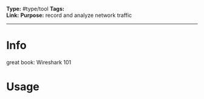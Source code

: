 **Type:** #type/tool
**Tags:**  
**Link:** 
**Purpose:** record and analyze network traffic

---
# Info
great book: Wireshark 101

# Usage
